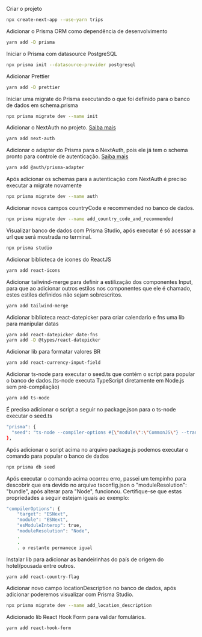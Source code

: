 Criar o projeto

```bash
npx create-next-app --use-yarn trips
```

Adicionar o Prisma ORM como dependência de desenvolvimento

```bash
yarn add -D prisma
```

Iniciar o Prisma com datasource PostgreSQL

```bash
npx prisma init --datasource-provider postgresql
```

Adicionar Prettier

```bash
yarn add -D prettier
```

Iniciar uma migrate do Prisma executando o que foi definido para o banco de dados em schema.prisma

```bash
npx prisma migrate dev --name init
```

Adicionar o NextAuth no projeto.
[Saiba mais](https://next-auth.js.org/getting-started/example)

```bash
yarn add next-auth
```

Adicionar o adapter do Prisma para o NextAuth, pois ele já tem o schema pronto para controle de autenticação. [Saiba mais](https://authjs.dev/reference/adapter/prisma)

```bash
yarn add @auth/prisma-adapter
```

Após adicionar os schemas para a autenticação com NextAuth é preciso executar a migrate novamente

```bash
npx prisma migrate dev --name auth
```

Adicionar novos campos countryCode e recommended no banco de dados.

```bash
npx prisma migrate dev --name add_country_code_and_recommended
```

Visualizar banco de dados com Prisma Studio, após executar é só acessar a url que será mostrada no terminal.

```bash
npx prisma studio
```

Adicionar biblioteca de icones do ReactJS

```bash
yarn add react-icons
```

Adicionar tailwind-merge para definir a estilização dos componentes Input, para que ao adicionar outros estilos nos componentes que ele é chamado, estes estilos definidos não sejam sobrescritos.

```bash
yarn add tailwind-merge
```

Adicionar biblioteca react-datepicker para criar calendario e fns uma lib para manipular datas

```bash
yarn add react-datepicker date-fns
yarn add -D @types/react-datepicker
```

Adicionar lib para formatar valores BR

```bash
yarn add react-currency-input-field
```

Adicionar ts-node para executar o seed.ts que contém o script para popular o banco de dados.(ts-node executa TypeScript diretamente em Node.js sem pré-compilação)

```bash
yarn add ts-node
```

É preciso adicionar o script a seguir no package.json para o ts-node executar o seed.ts

```bash
"prisma": {
  "seed": "ts-node --compiler-options #{\"module\":\"CommonJS\"} --transpile-only src/lib/seed.ts"
},
```

Após adicionar o script acima no arquivo package.js podemos executar o comando para popular o banco de dados

```bash
npx prisma db seed
```

Após executar o comando acima ocorreu erro, passei um tempinho para descobrir que era devido no arquivo tsconfig.json o "moduleResolution": "bundle", após alterar para "Node", funcionou. Certifique-se que estas propriedades a seguir estejam iguais ao exemplo:

```bash
"compilerOptions": {
    "target": "ESNext",
    "module": "ESNext",
    "esModuleInterop": true,
    "moduleResolution": "Node",
    .
    .
    . o restante permanece igual
```

Instalar lib para adicionar as bandeirinhas do país de origem do hotel/pousada entre outros.

```bash
yarn add react-country-flag
```

Adicionar novo campo locationDescription no banco de dados, após adicionar poderemos visualizar com Prisma Studio.

```bash
npx prisma migrate dev --name add_location_description
```

Adicionado lib React Hook Form para validar fomulários.

```bash
yarn add react-hook-form
```
